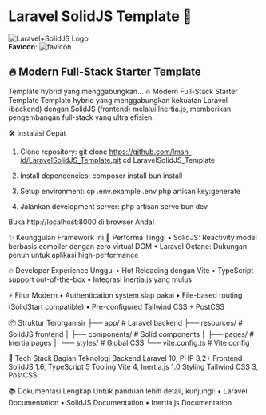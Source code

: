 # Laravel SolidJS Template 🚀

![Laravel+SolidJS Logo](https://raw.githubusercontent.com/lmsn-id/LaravelSolidJS_Template/main/public/Icon.png)  
**Favicon**: ![favicon](https://raw.githubusercontent.com/lmsn-id/LaravelSolidJS_Template/main/public/favicon.ico)

## 🔥 Modern Full-Stack Starter Template

Template hybrid yang menggabungkan...
🔥 Modern Full-Stack Starter Template
Template hybrid yang menggabungkan kekuatan Laravel (backend) dengan SolidJS (frontend) melalui Inertia.js, memberikan pengembangan full-stack yang ultra efisien.

🛠️ Instalasi Cepat

1.  Clone repository:
    git clone https://github.com/lmsn-id/LaravelSolidJS_Template.git
    cd LaravelSolidJS_Template

2.  Install dependencies:
    composer install
    bun install

3.  Setup environment:
    cp .env.example .env
    php artisan key:generate

4.  Jalankan development server:
    php artisan serve
    bun dev

Buka http://localhost:8000 di browser Anda!

✨ Keunggulan Framework Ini
🚀 Performa Tinggi
• SolidJS: Reactivity model berbasis compiler dengan zero virtual DOM
• Laravel Octane: Dukungan penuh untuk aplikasi high-performance

🔥 Developer Experience Unggul
• Hot Reloading dengan Vite
• TypeScript support out-of-the-box
• Integrasi Inertia.js yang mulus

⚡ Fitur Modern
• Authentication system siap pakai
• File-based routing (SolidStart compatible)
• Pre-configured Tailwind CSS + PostCSS

📦 Struktur Terorganisir
├── app/ # Laravel backend
├── resources/ # SolidJS frontend
│ ├── components/ # Solid components
│ ├── pages/ # Inertia pages
│ └── styles/ # Global CSS
└── vite.config.ts # Vite config

🧩 Tech Stack
Bagian Teknologi
Backend Laravel 10, PHP 8.2+
Frontend SolidJS 1.6, TypeScript 5
Tooling Vite 4, Inertia.js 1.0
Styling Tailwind CSS 3, PostCSS

📚 Dokumentasi Lengkap
Untuk panduan lebih detail, kunjungi:
• Laravel Documentation
• SolidJS Documentation
• Inertia.js Documentation
